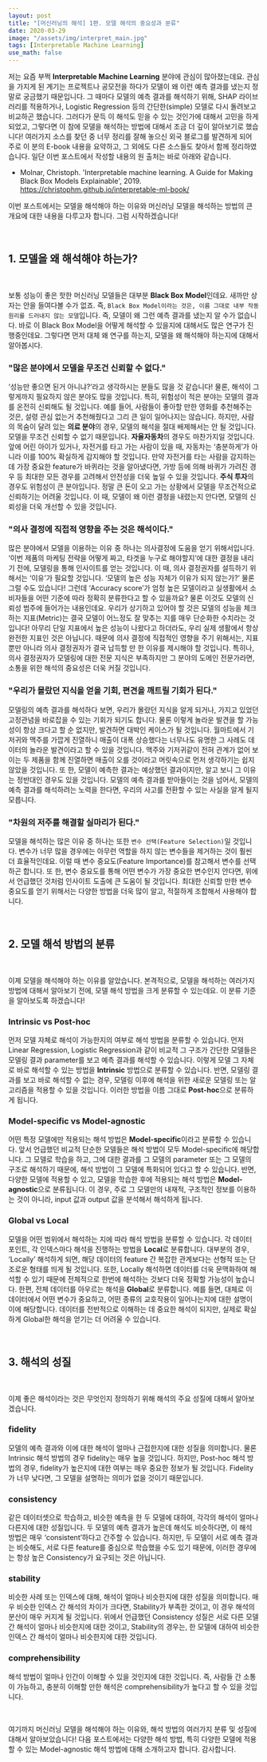 ```yaml
---
layout: post
title: "[머신러닝의 해석] 1편. 모델 해석의 중요성과 분류"
date: 2020-03-29
image: "/assets/img/interpret_main.jpg"
tags: [Interpretable Machine Learning]
use_math: false
---
```


저는 요즘 부쩍 **Interpretable Machine Learning** 분야에 관심이 많아졌는데요. 관심을 가지게 된 계기는 프로젝트나 공모전을 하다가 모델이 왜 이런 예측 결과를 냈는지 정말로 궁금했기 때문입니다. 그 때마다 모델의 예측 결과를 해석하기 위해, SHAP 라이브러리를 적용하거나, Logistic Regression 등의 간단한(simple) 모델로 다시 돌려보고 비교하곤 했습니다. 그러다가 문득 이 해석도 믿을 수 있는 것인가에 대해서 고민을 하게 되었고, 그렇다면 이 참에 모델을 해석하는 방법에 대해서 조금 더 깊이 알아보기로 했습니다! 여러가지 소스를 찾던 중 너무 정리를 잘해 놓으신 외국 블로그를 발견하게 되어 주로 이 분의 E-book 내용을 요약하고, 그 외에도 다른 소스들도 찾아서 함께 정리하였습니다. 일단 이번 포스트에서 작성할 내용의 원 출처는 바로 아래와 같습니다.

- Molnar, Christoph. 'Interpretable machine learning. A Guide for Making Black Box Models Explainable', 2019. https://christophm.github.io/interpretable-ml-book/  

이번 포스트에서는 모델을 해석해야 하는 이유와 머신러닝 모델을 해석하는 방법의 큰 개요에 대한 내용을 다루고자 합니다. 그럼 시작하겠습니다!

<br>

## 1. 모델을 왜 해석해야 하는가?
<br>

보통 성능이 좋은 핫한 머신러닝 모델들은 대부분 **Black Box Model**인데요. 새까만 상자는 안을 들여다볼 수가 없죠. 즉, ``Black Box Model이라는 것은, 이름 그대로 내부 작동 원리를 드러내지 않는 모델``입니다. 즉, 모델이 왜 그런 예측 결과를 냈는지 알 수가 없습니다. 바로 이 Black Box Model을 어떻게 해석할 수 있을지에 대해서도 많은 연구가 진행중인데요. 그렇다면 먼저 대체 왜 연구를 하는지, 모델을 왜 해석해야 하는지에 대해서 알아봅시다.

### "많은 분야에서 모델을 무조건 신뢰할 수 없다."

‘성능만 좋으면 된거 아니냐?’라고 생각하시는 분들도 많을 것 같습니다! 물론, 해석이 그렇게까지 필요하지 않은 분야도 많을 것입니다. 특히, 위험성이 적은 분야는 모델의 결과를 온전히 신뢰해도 될 것입니다. 예를 들어, 사람들이 좋아할 만한 영화를 추천해주는 것은, 설령 관심 없는거 추천해줬다고 그리 큰 일이 일어나지는 않습니다. 하지만, 사람의 목숨이 달려 있는 **의료 분야**의 경우, 모델의 해석을 절대 배제해서는 안 될 것입니다. 모델을 무조건 신뢰할 수 없기 때문입니다. **자율자동차**의 경우도 마찬가지일 것입니다. 앞에 어린 아이가 있거나, 자전거를 타고 가는 사람이 있을 때, 자동차는 ‘충분하게’가 아니라 이를 100% 확실하게 감지해야 할 것입니다. 만약 자전거를 타는 사람을 감지하는 데 가장 중요한 feature가 바퀴라는 것을 알아냈다면, 가방 등에 의해 바퀴가 가려진 경우 등 최대한 모든 경우를 고려해서 안전성을 더욱 높일 수 있을 것입니다. **주식 투자**의 경우도 위험성이 큰 분야입니다. 정말 큰 돈이 오고 가는 상황에서 모델을 무조건적으로 신뢰하기는 어려울 것입니다. 이 때, 모델이 왜 이런 결정을 내렸는지 안다면, 모델의 신뢰성을 더욱 개선할 수 있을 것입니다.

### "의사 결정에 직접적 영향을 주는 것은 해석이다."

많은 분야에서 모델을 이용하는 이유 중 하나는 의사결정에 도움을 얻기 위해서입니다. ‘이번 제품의 마케팅 전략을 어떻게 짜고, 타겟을 누구로 해야할지’에 대한 결정을 내리기 전에, 모델링을 통해 인사이트를 얻는 것입니다. 이 때, 의사 결정권자를 설득하기 위해서는 ‘이유’가 필요할 것입니다. ‘모델의 높은 성능 자체가 이유가 되지 않는가?’ 물론 그럴 수도 있습니다! 그런데 ‘Accuracy score’가 엄청 높은 모델이라고 실생활에서 소비자들을 어떤 기준에 따라 정확히 분류한다고 할 수 있을까요? 물론 이것도 모델의 신뢰성 범주에 들어가는 내용인데요. 우리가 상기하고 있어야 할 것은 모델의 성능을 체크하는 지표(Metric)는 결국 모델이 어느정도 잘 맞추는 지를 매우 단순화한 수치라는 것입니다! 아무리 단일 지표에서 높은 성능이 나왔다고 하더라도, 우리 실제 생활에서 항상 완전한 지표인 것은 아닙니다. 때문에 의사 결정에 직접적인 영향을 주기 위해서는, 지표 뿐만 아니라 의사 결정권자가 결국 납득할 만 한 이유를 제시해야 할 것입니다. 특히나, 의사 결정권자가 모델링에 대한 전문 지식은 부족하지만 그 분야의 도메인 전문가라면, 소통을 위한 해석의 중요성은 더욱 커질 것입니다.  

### "우리가 몰랐던 지식을 얻을 기회, 편견을 깨트릴 기회가 된다."

모델링의 예측 결과를 해석하다 보면, 우리가 몰랐던 지식을 알게 되거나, 가지고 있었던 고정관념을 바로잡을 수 있는 기회가 되기도 합니다. 물론 이렇게 놀라운 발견을 할 가능성이 항상 크다고 할 순 없지만, 발견하면 대박인 케이스가 될 것입니다. 월마트에서 기저귀와 맥주를 가깝게 진열하니 매출이 대폭 상승했다는 너무나도 유명한 그 사례도 데이터의 놀라운 발견이라고 할 수 있을 것입니다. 맥주와 기저귀같이 전혀 관계가 없어 보이는 두 제품을 함께 진열하면 매출이 오를 것이라고 머릿속으로 먼저 생각하기는 쉽지 않았을 것입니다. 또 한, 모델이 예측한 결과는 예상했던 결과이지만, 알고 보니 그 이유는 정반대인 경우도 있을 것입니다. 모델의 예측 결과를 받아들이는 것을 넘어서, 모델의 예측 결과를 해석하려는 노력을 한다면, 우리의 사고를 전환할 수 있는 사실을 알게 될지 모릅니다.

### "차원의 저주를 해결할 실마리가 된다."

모델을 해석하는 많은 이유 중 하나는 또한 ``변수 선택(Feature Selection)``일 것입니다. 변수가 너무 많을 경우에는 아무런 역할을 하지 않는 변수들을 제거하는 것이 훨씬 더 효율적인데요. 이럴 때 변수 중요도(Feature Importance)를 참고해서 변수를 선택하곤 합니다. 또 한, 변수 중요도를 통해 어떤 변수가 가장 중요한 변수인지 안다면, 위에서 언급했던 것처럼 인사이트 도출에 큰 도움이 될 것입니다. 최대한 신뢰할 만한 변수 중요도를 얻기 위해서는 다양한 방법을 더욱 많이 알고, 적절하게 조합해서 사용해야 합니다.



<br>

## 2. 모델 해석 방법의 분류
<br>

이제 모델을 해석해야 하는 이유를 알았습니다. 본격적으로, 모델을 해석하는 여러가지 방법에 대해서 알아보기 전에, 모델 해석 방법을 크게 분류할 수 있는데요. 이 분류 기준을 알아보도록 하겠습니다!

### Intrinsic vs Post-hoc

먼저 모델 자체로 해석이 가능한지의 여부로 해석 방법을 분류할 수 있습니다. 먼저 Linear Regression, Logistic Regression과 같이 비교적 그 구조가 간단한 모델들은 모델링 결과 parameter를 보고 예측 결과를 해석할 수 있습니다. 이렇게 모델 그 자체로 바로 해석할 수 있는 방법을 **Intrinsic** 방법으로 분류할 수 있습니다. 반면, 모델링 결과를 보고 바로 해석할 수 없는 경우, 모델링 이후에 해석을 위한 새로운 모델링 또는 알고리즘을 적용할 수 있을 것입니다. 이러한 방법을 이름 그대로 **Post-hoc**으로 분류하게 됩니다.

### Model-specific vs Model-agnostic

어떤 특정 모델에만 적용되는 해석 방법은 **Model-specific**이라고 분류할 수 있습니다. 앞서 언급했던 비교적 단순한 모델들은 해석 방법이 모두 Model-specific에 해당합니다. 그 모델로 학습을 하고, 그에 대한 결과를 그 모델의 parameter 또는 그 모델의 구조로 해석하기 때문에, 해석 방법이 그 모델에 특화되어 있다고 할 수 있습니다. 반면, 다양한 모델에 적용할 수 있고, 모델을 학습한 후에 적용되는 해석 방법은 **Model-agnostic**으로 분류됩니다. 이 경우, 주로 그 모델만의 내재적, 구조적인 정보를 이용하는 것이 아니라, input 값과 output 값을 분석해서 해석하게 됩니다.

### Global vs Local

모델을 어떤 범위에서 해석하는 지에 따라 해석 방법을 분류할 수 있습니다. 각 데이터 포인트, 각 인덱스마다 해석을 진행하는 방법을 **Local**로 분류합니다. 대부분의 경우, ‘Locally’ 해석하게 되면, 해당 데이터의 feature 간 복잡한 관계보다는 선형적 또는 단조로운 형태를 띄게 될 것입니다. 또한, Locally 해석하면 데이터를 더욱 문맥화하여 해석할 수 있기 때문에 전체적으로 한번에 해석하는 것보다 더욱 정확할 가능성이 높습니다. 한편, 전체 데이터를 아우르는 해석을 **Global**로 분류합니다. 예를 들면, 대체로 이 데이터에서 어떤 변수가 중요하고, 어떤 종류의 교호작용이 일어나는지에 대한 설명이 이에 해당합니다. 데이터를 전반적으로 이해하는 데 중요한 해석이 되지만, 실제로 확실하게 Global한 해석을 얻기는 더 어려울 수 있습니다.  

<br>

## 3. 해석의 성질
<br>

이제 좋은 해석이라는 것은 무엇인지 정의하기 위해 해석의 주요 성질에 대해서 알아보겠습니다.

### fidelity

모델의 예측 결과와 이에 대한 해석이 얼마나 근접한지에 대한 성질을 의미합니다. 물론 Intrinsic 해석 방법의 경우 fidelity는 매우 높을 것입니다. 하지만, Post-hoc 해석 방법의 경우, fidelity가 높은지에 대한 여부는 매우 중요한 정보가 될 것입니다. Fidelity가 너무 낮다면, 그 모델을 설명하는 의미가 없을 것이기 때문입니다.

### consistency

같은 데이터셋으로 학습하고, 비슷한 예측을 한 두 모델에 대하여, 각각의 해석이 얼마나 다른지에 대한 성질입니다. 두 모델의 예측 결과가 높은데 해석도 비슷하다면, 이 해석 방법은 매우 ‘consistent’하다고 간주할 수 있습니다. 하지만, 두 모델이 서로 예측 결과는 비슷해도, 서로 다른 feature를 중심으로 학습했을 수도 있기 때문에, 이러한 경우에는 항상 높은 Consistency가 요구되는 것은 아닙니다.

### stability

비슷한 사례 또는 인덱스에 대해, 해석이 얼마나 비슷한지에 대한 성질을 의미합니다. 매우 비슷한 인덱스 간 해석의 차이가 크다면, Stability가 부족한 것이고, 이 경우 해석의 분산이 매우 커지게 될 것입니다. 위에서 언급했던 Consistency 성질은 서로 다른 모델 간 해석이 얼마나 비슷한지에 대한 것이고, Stability의 경우는, 한 모델에 대하여 비슷한 인덱스 간 해석이 얼마나 비슷한지에 대한 것입니다.  

### comprehensibility

해석 방법이 얼마나 인간이 이해할 수 있을 것인지에 대한 것입니다. 즉, 사람들 간 소통이 가능하고, 충분히 이해할 만한 해석은 comprehensibility가 높다고 할 수 있을 것입니다.

<br>

여기까지 머신러닝 모델을 해석해야 하는 이유와, 해석 방법의 여러가지 분류 및 성질에 대해서 알아보았습니다! 다음 포스트에서는 다양한 해석 방법, 특히 다양한 모델에 적용할 수 있는 Model-agnostic 해석 방법에 대해 소개하고자 합니다. 감사합니다.

<br>
